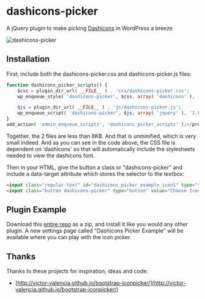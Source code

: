 dashicons-picker
================

A jQuery plugin to make picking [Dashicons](https://developer.wordpress.org/resource/dashicons/) in WordPress a breeze

![dashicons-picker](https://raw.github.com/bradvin/dashicons-picker/master/dashicons-picker-jquery-plugin.jpg "dashicons-picker")

## Installation ##

First, include both the dashicons-picker.css and dashicons-picker.js files:

```php
function dashicons_picker_scripts() {
	$css = plugin_dir_url( __FILE__ ) . 'css/dashicons-picker.css';
    wp_enqueue_style( 'dashicons-picker', $css, array( 'dashicons' ), '1.0' );

	$js = plugin_dir_url( __FILE__ ) . 'js/dashicons-picker.js';
	wp_enqueue_script( 'dashicons-picker', $js, array( 'jquery' ), '1.0' );
}
add_action( 'admin_enqueue_scripts', 'dashicons_picker_scripts' );</pre>
```

Together, the 2 files are less than 8KB. And that is unminified, which is very small indeed. And as you can see in the code above, the CSS file is dependent on 'dashicons' so that will automatically include the stylesheets needed to view the dashicons font.

Then in your HTML, give the button a class or "dashicons-picker" and include a data-target attribute which stores the selector to the textbox:

```html
<input class="regular-text" id="dashicons_picker_example_icon1" type="text" />
<input class="button dashicons-picker" type="button" value="Choose Icon" data-target="#dashicons_picker_example_icon1" />
```

## Plugin Example ##
Download this [entire repo](https://github.com/bradvin/dashicons-picker/archive/master.zip) as a zip, and install it like you would any other plugin. A new settings page called "Dashicons Picker Example" will be available where you can play with the icon picker.

## Thanks ##

Thanks to these projects for inspiration, ideas and code:

* [http://victor-valencia.github.io/bootstrap-iconpicker/](http://victor-valencia.github.io/bootstrap-iconpicker/)
